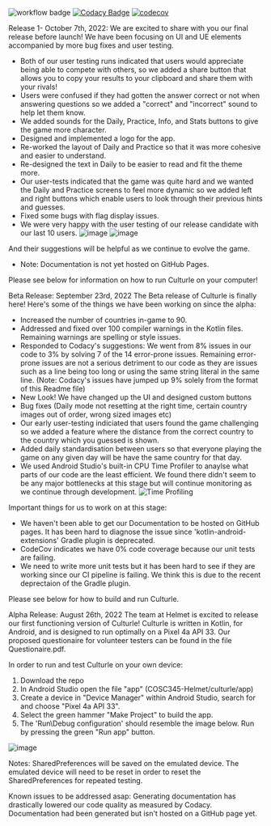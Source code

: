![workflow badge](https://github.com/mitzaa/COSC345-Helmet/actions/workflows/gradle.yml/badge.svg)
[![Codacy Badge](https://app.codacy.com/project/badge/Grade/2981b8a37e00499fa7ccb5ddc87c7e5f)](https://www.codacy.com/gh/mitzaa/COSC345-Helmet/dashboard?utm_source=github.com&amp;utm_medium=referral&amp;utm_content=mitzaa/COSC345-Helmet&amp;utm_campaign=Badge_Grade)
[![codecov](https://codecov.io/gh/mitzaa/COSC345-Helmet/branch/main/graph/badge.svg?token=WH6JSPL0OA)](https://codecov.io/gh/mitzaa/COSC345-Helmet)

Release 1- October 7th, 2022: 
We are excited to share with you our final release before launch!
We have been focusing on UI and UE elements accompanied by more bug fixes and user testing.
- Both of our user testing runs indicated that users would appreciate being able to compete with others,
so we added a share button that allows you to copy your results to your clipboard and share them with your rivals!
- Users were confused if they had gotten the answer correct or not when answering questions so we added a "correct" and "incorrect" sound
to help let them know.
- We added sounds for the Daily, Practice, Info, and Stats buttons to give the game more character.
- Designed and implemented a logo for the app.
- Re-worked the layout of Daily and Practice so that it was more cohesive and easier to understand.
- Re-designed the text in Daily to be easier to read and fit the theme more.
- Our user-tests indicated that the game was quite hard and we wanted the Daily and Practice screens to feel more dynamic so we
added left and right buttons which enable users to look through their previous hints and guesses.
- Fixed some bugs with flag display issues.
- We were very happy with the user testing of our release candidate with our last 10 users.
![image](https://user-images.githubusercontent.com/97869940/194660870-311b6212-448c-409a-98ba-8eb754d59ce9.png)
![image](https://user-images.githubusercontent.com/97869940/194661045-7221ea01-e06e-4216-a6a9-abc8080f573c.png)

And their suggestions will be helpful as we continue to evolve the game.

- Note:
Documentation is not yet hosted on GitHub Pages.

Please see below for information on how to run Culturle on your computer!


Beta Release: September 23rd, 2022
The Beta release of Culturle is finally here!
Here's some of the things we have been working on since the alpha:
  -   Increased the number of countries in-game to 90.
  -   Addressed and fixed over 100 compiler warnings in the Kotlin files. Remaining warnings are spelling or style issues.
  -   Responded to Codacy's suggestions: We went from 8% issues in our code to 3% by solving 7 of the 14 error-prone issues. Remaining error-prone issues are not
  a serious detriment to our code as they are issues such as a line being too long or using the same string literal in the same line.
  (Note: Codacy's issues have jumped up 9% solely from the format of this Readme file)
  -   New Look! We have changed up the UI and designed custom buttons
  -   Bug fixes (Daily mode not resetting at the right time, certain country images out of order, wrong sized images etc)
  -   Our early user-testing indiciated that users found the game challenging so we added a feature where the distance from the correct country to the country 
  which you guessed is shown.
  -   Added daily standardisation between users so that everyone playing the game on any given day will be have the same country for that day.
  -   We used Android Studio's built-in CPU Time Profiler to anaylse what parts of our code are the least efficient. We found there didn't seem to be any major
  bottlenecks at this stage but will continue monitoring as we continue through development.
![Time Profiling](https://user-images.githubusercontent.com/97869940/191952723-d800d4eb-0956-407b-a9bc-1d67c5873967.png)

Important things for us to work on at this stage:
  -   We haven't been able to get our Documentation to be hosted on GitHub pages. It has been hard to diagnose the issue since
  'kotlin-android-extensions' Gradle plugin is deprecated.
  -   CodeCov indicates we have 0% code coverage because our unit tests are failing. 
  -   We need to write more unit tests but it has been hard to see if they are working since our CI pipeline is failing. We think this is due to the recent deprectaion of the Gradle plugin.

Please see below for how to build and run Culturle.


Alpha Release: August 26th, 2022
The team at Helmet is excited to release our first functioning version of Culturle!
Culturle is written in Kotlin, for Android, and is designed to run optimally on a Pixel 4a API 33.
Our proposed questionaire for volunteer testers can be found in the file Questionaire.pdf.

In order to run and test Culturle on your own device: 
  1) Download the repo 
  2) In Android Studio open the file "app" (COSC345-Helmet/culturle/app)
  3) Create a device in "Device Manager" within Android Studio, search for and choose "Pixel 4a API 33". 
  4) Select the green hammer "Make Project" to build the app. 
  5) The 'Run\Debug configuration' should resemble the image below. Run by pressing the green "Run app" button.

![image](https://user-images.githubusercontent.com/97869940/186905801-83cd22b8-167a-47d4-938f-d939cb58300d.png) 


Notes:
  SharedPreferences will be saved on the emulated device. The emulated device will need to be reset in order to reset the SharedPreferences for repeated testing.

Known issues to be addressed asap:
  Generating documentation has drastically lowered our code quality as measured by Codacy.
  Documentation had been generated but isn't hosted on a GitHub page yet.
  
  
  
